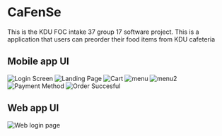 # CaFenSe
This is the KDU FOC intake 37 group 17 software project.
This is a application that users can preorder their food items from KDU cafeteria

## Mobile app UI #

![Login Screen](f:/#KDU/sem4/Software%20Project/UI/interfaces/login.png)
![Landing Page](f:/#KDU/sem4/Software%20Project/UI/interfaces/Home.png)
![Cart](f:/#KDU/sem4/Software%20Project/UI/interfaces/Cart.png)
![menu](f:/#KDU/sem4/Software%20Project/UI/interfaces/menu.png)
![menu2](f:/#KDU/sem4/Software%20Project/UI/interfaces/menu2.png)
![Payment Method](f:/#KDU/sem4/Software%20Project/UI/interfaces/Payment.png)
![Order Succesful](f:/#KDU/sem4/Software%20Project/UI/interfaces/orderSuccesful.png)


## Web app UI #

![Web login page](f:/#KDU/sem4/Software%20Project/UI/interfaces/2.png)